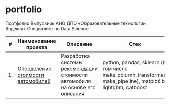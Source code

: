 # portfolio
Портфолио
Выпускник АНО ДПО «Образовательные технологии Яндекса» Специалист по Data Science 

| #    | Наименование проекта                | Описание                                                     | Стек                                                         |
| ---- | ------------------------------------------------------------ | ------------------------------------------------------------ | ------------------------------------------------------------ |
| 1.   | [Определение стоимости автомобилей](https://github.com/kuzminvas/portfolio/tree/233e01d1d5652f1b8353a107d7382f1671156b69/price_auto) | Разработка системы рекомендации  <br/>стоимости автомобиля <br/> на основе его описания | python, pandas, sklearn (в том числе make_column_transformer, make_pipeline), matplotlib, lightgbm, catboost       |
